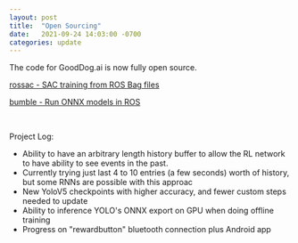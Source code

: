 ```yaml
---
layout: post
title:  "Open Sourcing"
date:   2021-09-24 14:03:00 -0700
categories: update
---
```


The code for GoodDog.ai is now fully open source.

[rossac - SAC training from ROS Bag files](https://github.com/GoodDogAI/rossac]+)

[bumble - Run ONNX models in ROS](https://github.com/GoodDogAI/bumble)

<br/>


Project Log:
 - Ability to have an arbitrary length history buffer to allow the RL network to have ability to see events in the past.
 - Currently trying just last 4 to 10 entries (a few seconds) worth of history, but some RNNs are possible with this approac
 - New YoloV5 checkpoints with higher accuracy, and fewer custom steps needed to update
 - Ability to inference YOLO's ONNX export on GPU when doing offline training  
 - Progress on "rewardbutton" bluetooth connection plus Android app


